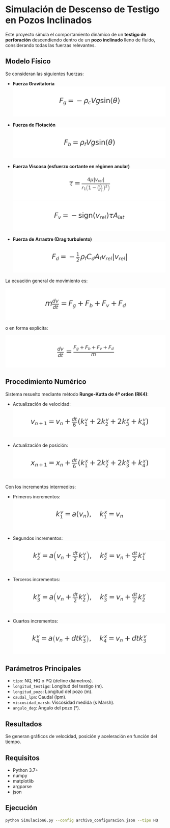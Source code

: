 
# Simulación de Descenso de Testigo en Pozos Inclinados

Este proyecto simula el comportamiento dinámico de un **testigo de perforación** descendiendo dentro de un **pozo inclinado** lleno de fluido, considerando todas las fuerzas relevantes.

## Modelo Físico

Se consideran las siguientes fuerzas:

- **Fuerza Gravitatoria**  
  ![Fuerza gravitatoria](fuerza_gravitatoria.png)

- **Fuerza de Flotación**  
  ![Fuerza flotación](fuerza_flotacion.png)

- **Fuerza Viscosa (esfuerzo cortante en régimen anular)**  
  ![Esfuerzo cortante](esfuerzo_cortante.png)
  ![Fuerza viscosa](fuerza_viscosa.png)

- **Fuerza de Arrastre (Drag turbulento)**  
  ![Fuerza arrastre](fuerza_arrastre.png)

La ecuación general de movimiento es:

![Segunda Ley de Newton](segunda_ley.png)

o en forma explícita:

![Aceleración explícita](aceleracion_explicita.png)

## Procedimiento Numérico

Sistema resuelto mediante método **Runge-Kutta de 4º orden (RK4)**:

- Actualización de velocidad:  
  ![RK4 velocidad](rk4_v.png)

- Actualización de posición:  
  ![RK4 posición](rk4_x.png)

Con los incrementos intermedios:

- Primeros incrementos:  
  ![RK4 k1](rk4_k1.png)

- Segundos incrementos:  
  ![RK4 k2](rk4_k2.png)

- Terceros incrementos:  
  ![RK4 k3](rk4_k3.png)

- Cuartos incrementos:  
  ![RK4 k4](rk4_k4.png)

## Parámetros Principales

- `tipo`: NQ, HQ o PQ (define diámetros).
- `longitud_testigo`: Longitud del testigo (m).
- `longitud_pozo`: Longitud del pozo (m).
- `caudal_lpm`: Caudal (lpm).
- `viscosidad_marsh`: Viscosidad medida (s Marsh).
- `angulo_deg`: Ángulo del pozo (°).

## Resultados

Se generan gráficos de velocidad, posición y aceleración en función del tiempo.

## Requisitos

- Python 3.7+
- numpy
- matplotlib
- argparse
- json

## Ejecución

```bash
python Simulacion6.py --config archivo_configuracion.json --tipo HQ
```
